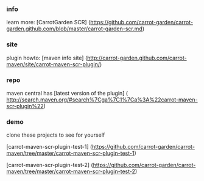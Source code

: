 ### info

learn more:
[CarrotGarden SCR]
(https://github.com/carrot-garden/carrot-garden.github.com/blob/master/carrot-garden-scr.md)

### site

plugin howto:
[maven info site]
(http://carrot-garden.github.com/carrot-maven/site/carrot-maven-scr-plugin/)

### repo

maven central has
[latest version of the plugin]
( http://search.maven.org/#search%7Cga%7C1%7Ca%3A%22carrot-maven-scr-plugin%22)

### demo

clone these projects to see for yourself

[carrot-maven-scr-plugin-test-1]
(https://github.com/carrot-garden/carrot-maven/tree/master/carrot-maven-scr-plugin-test-1)

[carrot-maven-scr-plugin-test-2]
(https://github.com/carrot-garden/carrot-maven/tree/master/carrot-maven-scr-plugin-test-2)
